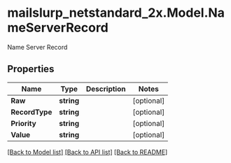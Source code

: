 # mailslurp_netstandard_2x.Model.NameServerRecord
Name Server Record

## Properties

Name | Type | Description | Notes
------------ | ------------- | ------------- | -------------
**Raw** | **string** |  | [optional] 
**RecordType** | **string** |  | [optional] 
**Priority** | **string** |  | [optional] 
**Value** | **string** |  | [optional] 

[[Back to Model list]](../README#documentation-for-models) [[Back to API list]](../README#documentation-for-api-endpoints) [[Back to README]](../README)

